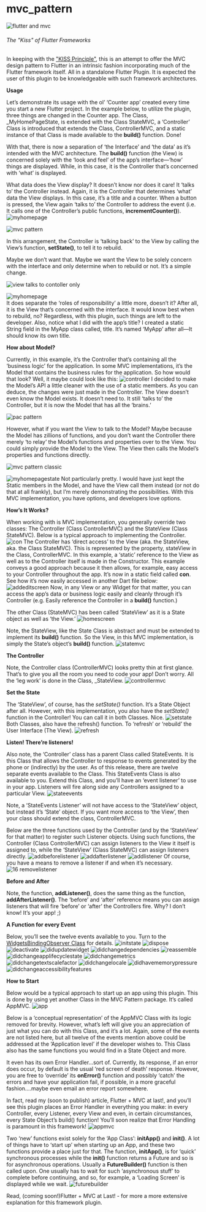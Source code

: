 mvc_pattern
===========

![flutter and mvc](https://user-images.githubusercontent.com/32497443/47087365-c9524f80-d1e9-11e8-85e5-6c8bbabb18cc.png)

###### The "Kiss" of Flutter Frameworks

In keeping with the ["KISS
Principle"](https://en.wikipedia.org/wiki/KISS_principle), this is an attempt to
offer the MVC design pattern to Flutter in an intrinsic fashion incorporating
much of the Flutter framework itself. All in a standalone Flutter Plugin. It is
expected the user of this plugin to be knowledgeable with such framework
architectures.

**Usage**

Let’s demonstrate its usage with the ol’ ‘Counter app’ created every time you
start a new Flutter project. In the example below, to utilize the plugin, three
things are changed in the Counter app. The Class, \_MyHomePageState, is extended
with the Class StateMVC, a ‘Controller’ Class is introduced that extends the
Class, ControllerMVC, and a static instance of that Class is made available to
the **build()** function. Done!

With that, there is now a separation of ‘the Interface’ and ‘the data’ as it’s
intended with the MVC architecture. The **build()** function (the View) is
concerned solely with the ‘look and feel’ of the app’s interface—‘how’ things
are displayed. While, in this case, it is the Controller that’s concerned with
‘what’ is displayed.

What data does the View display? It doesn’t know nor does it care! It ‘talks to’
the Controller instead. Again, it is the Controller that determines ‘what’ data
the View displays. In this case, it’s a title and a counter. When a button is
pressed, the View again ‘talks to’ the Controller to address the event
(i.e. It calls one of the Controller’s public functions,
**incrementCounter()**).
![myhomepage](https://user-images.githubusercontent.com/32497443/47087491-2221e800-d1ea-11e8-8304-681c5d1e5858.jpg)

![mvc pattern](https://user-images.githubusercontent.com/32497443/47087587-6614ed00-d1ea-11e8-8fc3-ced0ac6af12a.jpg)

In this arrangement, the Controller is ‘talking back’ to the View by calling the
View’s function, **setState()**, to tell it to rebuild.

Maybe we don’t want that. Maybe we want the View to be solely concern with the
interface and only determine when to rebuild or not. It’s a simple change.

![view talks to contoller only](https://user-images.githubusercontent.com/32497443/47087650-88a70600-d1ea-11e8-8212-b785485a3dee.jpg)

![myhomepage](https://user-images.githubusercontent.com/32497443/47087698-aa07f200-d1ea-11e8-8193-38fc3fca6976.jpg)  
It does separate the ‘roles of responsibility’ a little more, doesn’t it? After
all, it is the View that’s concerned with the interface. It would know best when
to rebuild, no? Regardless, with this plugin, such things are left to the
developer. Also, notice what I did with the app’s title? I created a static
String field in the MyApp class called, title. It’s named ‘MyApp’ after all—It
should know its own title.

**How about Model?**

Currently, in this example, it’s the Controller that’s containing all the
‘business logic’ for the application. In some MVC implementations, it’s the
Model that contains the business rules for the application. So how would that
look? Well, it maybe could look like this:
![controller](https://user-images.githubusercontent.com/32497443/47087743-ca37b100-d1ea-11e8-9e38-92acea125668.jpg)
I decided to make the Model’s API a little cleaner with the use of a static
members. As you can deduce, the changes were just made in the Controller. The
View doesn’t even know the Model exists. It doesn’t need to. It still ‘talks to’
the Controller, but it is now the Model that has all the ‘brains.’

![pac pattern](https://camo.githubusercontent.com/a5b152ecc2f2b96b8019941a7382f47f4ac4c2b6/68747470733a2f2f692e696d6775722e636f6d2f723443317932382e706e67)

However, what if you want the View to talk to the Model? Maybe because the Model
has zillions of functions, and you don’t want the Controller there merely ‘to
relay’ the Model’s functions and properties over to the View. You could simply
provide the Model to the View. The View then calls the Model’s properties and
functions directly.

![mvc pattern classic](https://user-images.githubusercontent.com/32497443/47087797-ef2c2400-d1ea-11e8-8a90-41bbb6b07bf0.jpg)

![myhomepagestate](https://user-images.githubusercontent.com/32497443/47087832-0b2fc580-d1eb-11e8-8977-0c2bc206e8be.jpg)
Not particularly pretty. I would have just kept the Static members in the Model,
and have the View call them instead (or not do that at all frankly), but I’m
merely demonstrating the possibilities. With this MVC implementation, you have
options, and developers love options.

**How’s It Works?**

When working with is MVC implementation, you generally override two classes: The
Controller (Class ControllerMVC) and the StateView (Class StateMVC). Below is a
typical approach to implementing the Controller.
![con](https://user-images.githubusercontent.com/32497443/47087878-24387680-d1eb-11e8-820e-dd677a18a854.jpg)
The Controller has ‘direct access’ to the View (aka. the StateView, aka. the
Class StateMVC). This is represented by the property, stateView in the Class,
ControllerMVC. In this example, a ‘static’ reference to the View as well as to
the Controller itself is made in the Constructor. This example conveys a good
approach because it then allows, for example, easy access to your Controller
throughout the app. It’s now in a static field called **con**. See how it’s now
easily accessed in another Dart file below:
![addeditscreen](https://user-images.githubusercontent.com/32497443/47087913-3adecd80-d1eb-11e8-9a90-5c625d184503.jpg) 
Now, in any View or any Widget for that matter, you can access the app’s data or
business logic easily and cleanly through it’s Controller (e.g. Easily reference
the Controller in a **build()** function.)

The other Class (StateMVC) has been called ‘StateView’ as it is a State object as
well as ‘the View.’
![homescreen](https://user-images.githubusercontent.com/32497443/47087951-58139c00-d1eb-11e8-93ec-95eb29e8cf24.jpg)

Note, the StateView, like the State Class is abstract and must be extended to
implement its **build()** function. So the View, in this MVC implementation, is
simply the State’s object’s **build()** function.
![statemvc](https://user-images.githubusercontent.com/32497443/47088002-78dbf180-d1eb-11e8-9ad4-c719678c381d.jpg)

**The Controller**

Note, the Controller class (ControllerMVC) looks pretty thin at first glance.
That’s to give you all the room you need to code your app! Don’t worry. All the
‘leg work’ is done in the Class, \_StateView.
![controllermvc](https://user-images.githubusercontent.com/32497443/47088047-901adf00-d1eb-11e8-8979-5d31db576ccd.jpg)

**Set the State**

The ‘StateView’, of course, has the *setState()* function. It’s a State Object
after all. However, with this implementation, you also have the *setState()*
function in the Controller! You can call it in both Classes. Nice.
![setstate](https://user-images.githubusercontent.com/32497443/47088112-b3de2500-d1eb-11e8-9bfa-f20df455ab02.jpg)
Both Classes, also have the refresh() function. To ‘refresh’ or ‘rebuild’ the User Interface (The View).
![refresh](https://user-images.githubusercontent.com/32497443/47088148-cc4e3f80-d1eb-11e8-9e02-0ea71528bb8b.jpg)

**Listen! There’re listeners!**

Also note, the ‘Controller’ class has a parent Class called StateEvents. It is
this Class that allows the Controller to response to events generated by the
phone or (indirectly) by the user. As of this release, there are twelve separate
events available to the Class. This StateEvents Class is also available to you.
Extend this Class, and you’ll have an ‘event listener’ to use in your app.
Listeners will fire along side any Controllers assigned to a particular View.
![stateevents](https://user-images.githubusercontent.com/32497443/47088204-eab43b00-d1eb-11e8-9dae-2c782284c7ec.jpg)

Note, a ‘StateEvents Listener’ will not have access to the ‘StateView’ object,
but instead it’s ‘State’ object. If you want more access to ‘the View’, then
your class should extend the class, ControllerMVC.

Below are the three functions used by the Controller (and by the ‘StateView’ for
that matter) to register such Listener objects. Using such functions, the
Controller (Class ControllerMVC) can assign listeners to the View it itself is
assigned to, while the ‘StateView’ (Class StateMVC) can assign listeners
directly.
![addbeforelistener](https://user-images.githubusercontent.com/32497443/47088245-00c1fb80-d1ec-11e8-91a0-44484f5b46d3.jpg)
![addafterlistener](https://user-images.githubusercontent.com/32497443/47088404-6dd59100-d1ec-11e8-8e59-841cedc902e3.jpg)
![addlistener](https://user-images.githubusercontent.com/32497443/47088422-7a59e980-d1ec-11e8-803d-0785d0d30474.jpg)
Of course, you have a means to remove a listener if and when it’s necessary.
![16 removelistener](https://user-images.githubusercontent.com/32497443/47088465-93fb3100-d1ec-11e8-8bb1-0e09e22bbf4d.jpg)

**Before and After**

Note, the function, **addListener()**, does the same thing as the function,
**addAfterListener()**. The ‘before’ and ‘after’ reference means you can assign
listeners that will fire ‘before’ or ‘after’ the Controllers fire. Why? I don’t
know! It’s your app! ;)

**A Function for every Event**

Below, you’ll see the twelve events available to you. Turn to the [WidgetsBindingObserver Class](https://docs.flutter.io/flutter/widgets/WidgetsBindingObserver-class.html)
for details.
![initstate](https://user-images.githubusercontent.com/32497443/47088498-a5dcd400-d1ec-11e8-9d02-60fdef9501d2.jpg)
![dispose](https://user-images.githubusercontent.com/32497443/47088532-bb51fe00-d1ec-11e8-90e9-070d7a3300b2.jpg) 
![deactivate](https://user-images.githubusercontent.com/32497443/47088595-dcb2ea00-d1ec-11e8-9c15-bcf7e5096562.jpg)
![didupdatewidget](https://user-images.githubusercontent.com/32497443/47088622-eb999c80-d1ec-11e8-8ebf-402fa510bf95.jpg)
![didchangedependencies](https://user-images.githubusercontent.com/32497443/47088641-f8b68b80-d1ec-11e8-9c0e-7f69de145cfd.jpg)
![reassemble](https://user-images.githubusercontent.com/32497443/47088713-1a177780-d1ed-11e8-97f1-85c4bc3362e5.jpg)
![didchangeapplifecyclestate](https://user-images.githubusercontent.com/32497443/47088734-2996c080-d1ed-11e8-9e59-4d57126e99e9.jpg)
![didchangemetrics](https://user-images.githubusercontent.com/32497443/47088761-36b3af80-d1ed-11e8-8c3a-8791addd67d3.jpg)
![didchangetextscalefactor](https://user-images.githubusercontent.com/32497443/47088779-46cb8f00-d1ed-11e8-9465-7dc65eb53267.jpg)
![didchangelocale](https://user-images.githubusercontent.com/32497443/47088802-521eba80-d1ed-11e8-99c1-23852f8c5407.jpg)
![didhavememorypressure](https://user-images.githubusercontent.com/32497443/47088825-5ea31300-d1ed-11e8-9fb0-7a48ab9e8779.jpg)
![didchangeaccessibilityfeatures](https://user-images.githubusercontent.com/32497443/47088842-68c51180-d1ed-11e8-8522-7832c998c48b.jpg)

**How to Start**

Below would be a typical approach to start up an app using this plugin. This is
done by using yet another Class in the MVC Pattern package. It’s called AppMVC.
![app](https://user-images.githubusercontent.com/32497443/47088888-83978600-d1ed-11e8-9e00-6127d72aad13.jpg)

Below is a ‘conceptual representation’ of the AppMVC Class with its logic
removed for brevity. However, what’s left will give you an appreciation of just
what you can do with this Class, and it’s a lot. Again, some of the events are
not listed here, but all twelve of the events mention above could be addressed
at the ‘Application level’ if the developer wishes to. This Class also has the
same functions you would find in a State Object and more.

It even has its own Error Handler…sort of. Currently, its response, if an error
does occur, by default is the usual ‘red screen of death’ response. However, you
are free to ‘override’ its **onError()** function and possibly ‘catch’ the
errors and have your application fail, if possible, in a more graceful
fashion….maybe even email an error report somewhere.

In fact, read my (soon to publish) article, Flutter + MVC at last!, and you’ll
see this plugin places an Error Handler in everything you make: in every
Controller, every Listener, every View and even, in certain circumstances, every
State Object’s build() function! You’ll soon realize that Error Handling is
paramount in this framework!
![appmvc](https://user-images.githubusercontent.com/32497443/47093615-96af5380-d1f7-11e8-8d8e-f36ae1c67a25.jpg)

Two ‘new’ functions exist solely for the ‘App Class’: **initApp()** and
**init()**. A lot of things have to ‘start up’ when starting up an App, and
these two functions provide a place just for that. The function, **initApp()**,
is for ‘quick’ synchronous processes while the **init()** function returns a
Future and so is for asynchronous operations. Usually a **FutureBuilder()**
function is then called upon. One usually has to wait for such ‘asynchronous
stuff’ to complete before continuing, and so, for example, a ‘Loading Screen’ is
displayed while we wait.
![futurebuilder](https://user-images.githubusercontent.com/32497443/47088920-a0cc5480-d1ed-11e8-8e87-b4e8e46042b0.jpg)

Read, (coming soon!)Flutter + MVC at Last! - for more a more extensive explanation for this
framework plugin.

